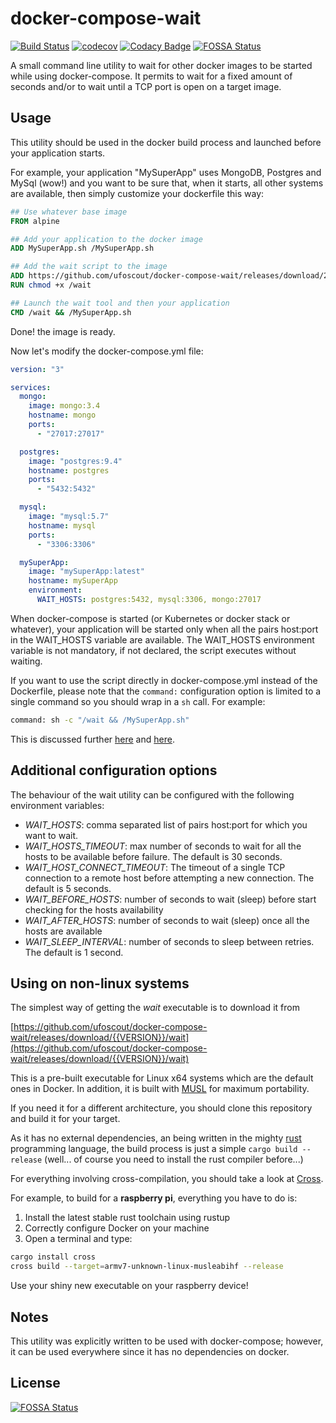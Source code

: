 # docker-compose-wait

[![Build Status](https://travis-ci.org/ufoscout/docker-compose-wait.svg?branch=master)](https://travis-ci.org/ufoscout/docker-compose-wait)
[![codecov](https://codecov.io/gh/ufoscout/docker-compose-wait/branch/master/graph/badge.svg)](https://codecov.io/gh/ufoscout/docker-compose-wait)
[![Codacy Badge](https://api.codacy.com/project/badge/Grade/e9c2359ba5534f58a4b178191acb836a)](https://www.codacy.com/manual/edumco/docker-compose-wait?utm_source=github.com&utm_medium=referral&utm_content=edumco/docker-compose-wait&utm_campaign=Badge_Grade)
[![FOSSA Status](https://app.fossa.io/api/projects/git%2Bgithub.com%2Fedumco%2Fdocker-compose-wait.svg?type=shield)](https://app.fossa.io/projects/git%2Bgithub.com%2Fedumco%2Fdocker-compose-wait?ref=badge_shield)

A small command line utility to wait for other docker images to be started while using docker-compose.
It permits to wait for a fixed amount of seconds and/or to wait until a TCP port is open on a target image.

## Usage

This utility should be used in the docker build process and launched before your application starts.

For example, your application "MySuperApp" uses MongoDB, Postgres and MySql (wow!) and you want to be sure that, when it starts, all other systems are available, then simply customize your dockerfile this way:

```dockerfile
## Use whatever base image
FROM alpine

## Add your application to the docker image
ADD MySuperApp.sh /MySuperApp.sh

## Add the wait script to the image
ADD https://github.com/ufoscout/docker-compose-wait/releases/download/2.7.3/wait /wait
RUN chmod +x /wait

## Launch the wait tool and then your application
CMD /wait && /MySuperApp.sh
```

Done! the image is ready.

Now let's modify the docker-compose.yml file:

```yml
version: "3"

services:
  mongo:
    image: mongo:3.4
    hostname: mongo
    ports:
      - "27017:27017"

  postgres:
    image: "postgres:9.4"
    hostname: postgres
    ports:
      - "5432:5432"

  mysql:
    image: "mysql:5.7"
    hostname: mysql
    ports:
      - "3306:3306"

  mySuperApp:
    image: "mySuperApp:latest"
    hostname: mySuperApp
    environment:
      WAIT_HOSTS: postgres:5432, mysql:3306, mongo:27017
```

When docker-compose is started (or Kubernetes or docker stack or whatever), your application will be started only when all the pairs host:port in the WAIT_HOSTS variable are available.
The WAIT_HOSTS environment variable is not mandatory, if not declared, the script executes without waiting.

If you want to use the script directly in docker-compose.yml instead of the Dockerfile, please note that the `command:` configuration option is limited to a single command so you should wrap in a `sh` call. For example:

```bash
command: sh -c "/wait && /MySuperApp.sh"
```

This is discussed further [here](https://stackoverflow.com/questions/30063907/using-docker-compose-how-to-execute-multiple-commands) and [here](https://github.com/docker/compose/issues/2033).

## Additional configuration options

The behaviour of the wait utility can be configured with the following environment variables:

- _WAIT_HOSTS_: comma separated list of pairs host:port for which you want to wait.
- _WAIT_HOSTS_TIMEOUT_: max number of seconds to wait for all the hosts to be available before failure. The default is 30 seconds.
- _WAIT_HOST_CONNECT_TIMEOUT_: The timeout of a single TCP connection to a remote host before attempting a new connection. The default is 5 seconds.
- _WAIT_BEFORE_HOSTS_: number of seconds to wait (sleep) before start checking for the hosts availability
- _WAIT_AFTER_HOSTS_: number of seconds to wait (sleep) once all the hosts are available
- _WAIT_SLEEP_INTERVAL_: number of seconds to sleep between retries. The default is 1 second.

## Using on non-linux systems

The simplest way of getting the _wait_ executable is to download it from

[https://github.com/ufoscout/docker-compose-wait/releases/download/{{VERSION}}/wait](https://github.com/ufoscout/docker-compose-wait/releases/download/{{VERSION}}/wait)

This is a pre-built executable for Linux x64 systems which are the default ones in Docker.
In addition, it is built with [MUSL](https://www.musl-libc.org/) for maximum portability.

If you need it for a different architecture, you should clone this repository and build it for your target.

As it has no external dependencies, an being written in the mighty [rust](https://www.rust-lang.org)
programming language, the build process is just a simple `cargo build --release`
(well... of course you need to install the rust compiler before...)

For everything involving cross-compilation, you should take a look at [Cross](https://github.com/rust-embedded/cross).

For example, to build for a **raspberry pi**, everything you have to do is:

1. Install the latest stable rust toolchain using rustup
2. Correctly configure Docker on your machine
3. Open a terminal and type:

```bash
cargo install cross
cross build --target=armv7-unknown-linux-musleabihf --release
```

Use your shiny new executable on your raspberry device!

## Notes

This utility was explicitly written to be used with docker-compose; however, it can be used everywhere since it has no dependencies on docker.


## License
[![FOSSA Status](https://app.fossa.io/api/projects/git%2Bgithub.com%2Fedumco%2Fdocker-compose-wait.svg?type=large)](https://app.fossa.io/projects/git%2Bgithub.com%2Fedumco%2Fdocker-compose-wait?ref=badge_large)